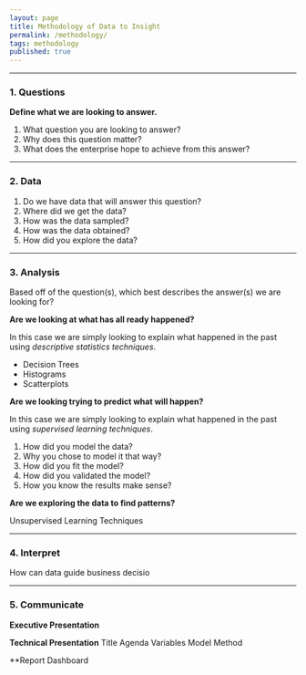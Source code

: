 ```yaml
---
layout: page
title: Methodology of Data to Insight
permalink: /methodology/
tags: methodology
published: true
---
```


---

### 1. Questions

**Define what we are looking to answer.**
1. What question you are looking to answer?
2. Why does this question matter?
3. What does the enterprise hope to achieve from this answer?

---


### 2. Data


1. Do we have data that will answer this question?
2. Where did we get the data?
3. How was the data sampled?
4. How was the data obtained?
5. How did you explore the data?




---


### 3. Analysis

Based off of the question(s), which best describes the answer(s) we are looking for?


**Are we looking at what has all ready happened?**

In this case we are simply looking to explain what happened in the past using *descriptive statistics techniques*.

* Decision Trees
* Histograms
* Scatterplots


**Are we looking trying to predict what will happen?**

In this case we are simply looking to explain what happened in the past using *supervised learning techniques*.

1. How did you model the data?
2. Why you chose to model it that way?
3. How did you fit the model?
4. How did you validated the model?
5. How you know the results make sense?



**Are we exploring the data to find patterns?**

Unsupervised Learning Techniques



---

### 4. Interpret
How can data guide business decisio


---



### 5. Communicate



**Executive Presentation**

**Technical Presentation**
Title
Agenda
Variables
Model
Method

**Report
Dashboard
